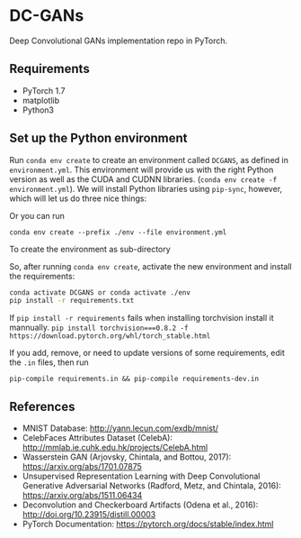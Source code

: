 # DC-GANs
Deep Convolutional GANs implementation repo in PyTorch.



## Requirements

- PyTorch 1.7
- matplotlib
- Python3

## Set up the Python environment

Run `conda env create` to create an environment called `DCGANS`, as defined in `environment.yml`. This environment will provide us with the right Python version as well as the CUDA and CUDNN libraries. (`conda env create -f environment.yml`). We will install Python libraries using `pip-sync`, however, which will let us do three nice things:

Or you can run

```
conda env create --prefix ./env --file environment.yml
```

To create the environment as sub-directory

So, after running `conda env create`, activate the new environment and install the requirements:

```sh
conda activate DCGANS or conda activate ./env
pip install -r requirements.txt
```
If `pip install -r requirements` fails when installing torchvision install it mannually.
`pip install torchvision===0.8.2 -f https://download.pytorch.org/whl/torch_stable.html`

If you add, remove, or need to update versions of some requirements, edit the `.in` files, then run

```
pip-compile requirements.in && pip-compile requirements-dev.in
```

## References

- MNIST Database: http://yann.lecun.com/exdb/mnist/
- CelebFaces Attributes Dataset (CelebA): http://mmlab.ie.cuhk.edu.hk/projects/CelebA.html
- Wasserstein GAN (Arjovsky, Chintala, and Bottou, 2017): https://arxiv.org/abs/1701.07875
- Unsupervised Representation Learning with Deep Convolutional Generative Adversarial Networks (Radford, Metz, and Chintala, 2016): https://arxiv.org/abs/1511.06434
- Deconvolution and Checkerboard Artifacts (Odena et al., 2016): http://doi.org/10.23915/distill.00003
- PyTorch Documentation: https://pytorch.org/docs/stable/index.html
